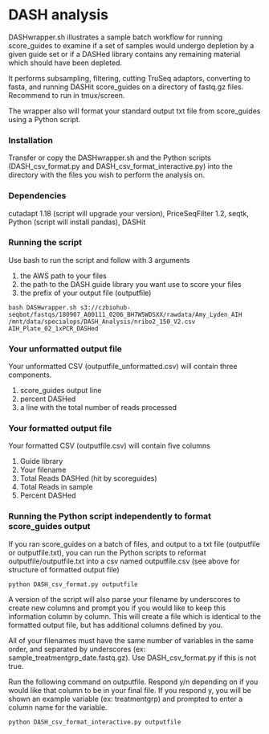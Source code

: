 # DASH analysis
DASHwrapper.sh illustrates a sample batch workflow for running score_guides to examine if a set of samples would undergo depletion by a given guide set or if a DASHed library contains any remaining material which should have been depleted. 

It performs subsampling, filtering, cutting TruSeq adaptors, converting to fasta, and running DASHit score_guides on a directory of fastq.gz files. Recommend to run in tmux/screen.

The wrapper also will format your standard output txt file from score_guides using a Python script. 

### Installation
Transfer or copy the DASHwrapper.sh and the Python scripts (DASH_csv_format.py and DASH_csv_format_interactive.py) into the directory with the files you wish to perform the analysis on.

### Dependencies
cutadapt 1.18 (script will upgrade your version), PriceSeqFilter 1.2, seqtk, Python (script will install pandas), DASHit

### Running the script

Use bash to run the script and follow with 3 arguments
1. the AWS path to your files
2. the path to the DASH guide library you want use to score your files
3. the prefix of your output file (outputfile)


```
bash DASHwrapper.sh s3://czbiohub-seqbot/fastqs/180907_A00111_0206_BH7W5WDSXX/rawdata/Amy_Lyden_AIH /mnt/data/specialops/DASH_Analysis/nribo2_150_V2.csv AIH_Plate_02_1xPCR_DASHed
```

### Your unformatted output file

Your unformatted CSV (outputfile_unformatted.csv) will contain three components.
1. score_guides output line
2. percent DASHed
3. a line with the total number of reads processed

### Your formatted output file
Your formatted CSV (outputfile.csv) will contain five columns
1. Guide library
2. Your filename
3. Total Reads DASHed (hit by scoreguides)
4. Total Reads in sample
5. Percent DASHed

### Running the Python script independently to format score_guides output
If you ran score_guides on a batch of files, and output to a txt file (outputfile or outputfile.txt), you can run the Python scripts to reformat outputfile/outputfile.txt into a csv named outputfile.csv (see above for structure of formatted output file)

```
python DASH_csv_format.py outputfile
```

A version of the script will also parse your filename by underscores to create new columns and prompt you if you would like to keep this information column by column. This will create a file which is identical to the formatted output file, but has additional columns defined by you.
 
All of your filenames must have the same number of variables in the same order, and separated by underscores (ex: sample_treatmentgrp_date.fastq.gz). Use DASH_csv_format.py if this is not true.

Run the following command on outputfile. Respond y/n depending on if you would like that column to be in your final file. If you respond y, you will be shown an example variable (ex: treatmentgrp) and prompted to enter a column name for the variable.

```
python DASH_csv_format_interactive.py outputfile
```
